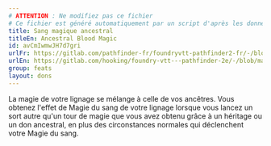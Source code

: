 ```yaml
---
# ATTENTION : Ne modifiez pas ce fichier
# Ce fichier est généré automatiquement par un script d'après les données du module Foundry VTT officiel et de sa traduction
title: Sang magique ancestral
titleEn: Ancestral Blood Magic
id: avCmIwmwJH7d7gri
urlFr: https://gitlab.com/pathfinder-fr/foundryvtt-pathfinder2-fr/-/blob/master/data/feats/avCmIwmwJH7d7gri.htm
urlEn: https://gitlab.com/hooking/foundry-vtt---pathfinder-2e/-/blob/master/packs/data/feats.db/ancestral-blood-magic.json
group: feats
layout: dons
---
```

La magie de votre lignage se mélange à celle de vos ancêtres. Vous obtenez l'effet de Magie du sang de votre lignage lorsque vous lancez un sort autre qu'un tour de magie que vous avez obtenu grâce à un héritage ou un don ancestral, en plus des circonstances normales qui déclenchent votre Magie du sang.


